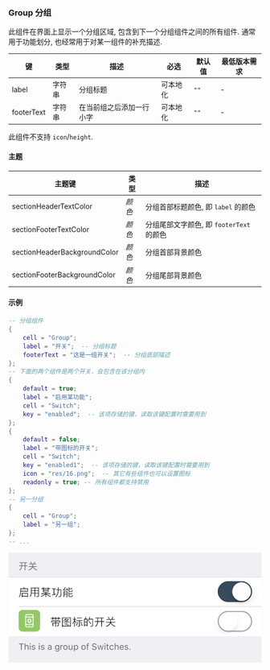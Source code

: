 ### Group 分组

此组件在界面上显示一个分组区域, 包含到下一个分组组件之间的所有组件. 通常用于功能划分, 也经常用于对某一组件的补充描述. 

|键|类型|描述|必选|默认值|最低版本需求|
|---|---|---|---|---|---|
|label|字符串|分组标题|可本地化|`""`|\-|
|footerText|字符串|在当前组之后添加一行小字|可本地化|`""`|\-|

此组件不支持 `icon`/`height`.


#### 主题

|主题键|类型|描述|
|---|---|---|
|sectionHeaderTextColor|*颜色*|分组首部标题颜色, 即 `label` 的颜色|
|sectionFooterTextColor|*颜色*|分组尾部文字颜色, 即 `footerText` 的颜色|
|sectionHeaderBackgroundColor|*颜色*|分组首部背景颜色|
|sectionFooterBackgroundColor|*颜色*|分组尾部背景颜色|


#### 示例

``` lua
-- 分组组件
{
    cell = "Group";
    label = "开关";  -- 分组标题
    footerText = "这是一组开关";  -- 分组底部描述
};
-- 下面的两个组件是两个开关，会包含在该分组内
{
    default = true;
    label = "启用某功能";
    cell = "Switch";
    key = "enabled";  -- 该项存储的键，读取该键配置时需要用到
};
{
    default = false;
    label = "带图标的开关";
    cell = "Switch";
    key = "enabled1";  -- 该项存储的键，读取该键配置时需要用到
    icon = "res/16.png";  -- 其它有些组件也可以设置图标
    readonly = true; -- 所有组件都支持禁用
};
-- 另一分组
{
    cell = "Group";
    label = "另一组";
};
-- ...
```

![XUI-Group.png](XUIScreenshots/XUI-Group.png)

